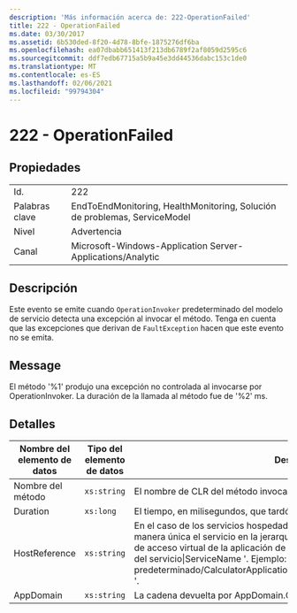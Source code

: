 ```yaml
---
description: 'Más información acerca de: 222-OperationFailed'
title: 222 - OperationFailed
ms.date: 03/30/2017
ms.assetid: 6b530ded-8f20-4d78-8bfe-1875276df6ba
ms.openlocfilehash: ea07dbabb651413f213db6789f2af8059d2595c6
ms.sourcegitcommit: ddf7edb67715a5b9a45e3dd44536dabc153c1de0
ms.translationtype: MT
ms.contentlocale: es-ES
ms.lasthandoff: 02/06/2021
ms.locfileid: "99794304"
---
```

# <a name="222---operationfailed"></a>222 - OperationFailed

## <a name="properties"></a>Propiedades  
  
|||  
|-|-|  
|Id.|222|  
|Palabras clave|EndToEndMonitoring, HealthMonitoring, Solución de problemas, ServiceModel|  
|Nivel|Advertencia|  
|Canal|Microsoft-Windows-Application Server-Applications/Analytic|  
  
## <a name="description"></a>Descripción  

 Este evento se emite cuando `OperationInvoker` predeterminado del modelo de servicio detecta una excepción al invocar el método. Tenga en cuenta que las excepciones que derivan de `FaultException` hacen que este evento no se emita.  
  
## <a name="message"></a>Message  

 El método '%1' produjo una excepción no controlada al invocarse por OperationInvoker. La duración de la llamada al método fue de '%2' ms.  
  
## <a name="details"></a>Detalles  
  
|Nombre del elemento de datos|Tipo del elemento de datos|Descripción|  
|--------------------|--------------------|-----------------|  
|Nombre del método|`xs:string`|El nombre de CLR del método invocado por `OperationInvoker`.|  
|Duration|`xs:long`|El tiempo, en milisegundos, que tardó `OperationInvoker` en invocar el método.|  
|HostReference|`xs:string`|En el caso de los servicios hospedados en web, este campo identifica de manera única el servicio en la jerarquía web. Su formato se define como ' ruta de acceso virtual de la aplicación de nombre de sitio web&#124;ruta de acceso virtual del servicio&#124;ServiceName '. Ejemplo: ' sitio web predeterminado/CalculatorApplication&#124;/CalculatorService.svc&#124;CalculatorService '.|  
|AppDomain|`xs:string`|La cadena devuelta por AppDomain.CurrentDomain.FriendlyName.|

